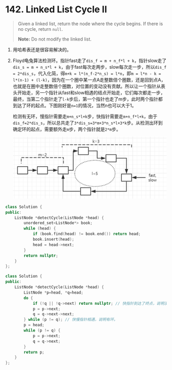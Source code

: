 # 142. Linked List Cycle II

> Given a linked list, return the node where the cycle begins. If there is no cycle, return `null`.
>
> **Note:** Do not modify the linked list.

1. 用哈希表还是很容易解决的。

2. Floyd龟兔算法检测环。指针fast走了`dis_f = m + n_f*l + k`，指针slow走了`dis_s = m + n_s*l + k`，由于fast每次走两步，slow每次走一步，所以`dis_f = 2*dis_s`，代入化简，得`m+k = l*(n_f-2*n_s) = l*n`，即`m = l*n - k = l*(n-1) + (l-k)`，因为在一个圈中某一点A走整数倍个圈数，还是回到点A，也就是在圈中走整数倍个圈数，对位置的变动没有贡献。所以让一个指针从表头开始走，另一个指针从fast和slow相遇的结点开始走，它们每次都走一步，最终，当第二个指针走了`l-k`步后，第一个指针也走了m步，此时两个指针都到达了环的起点。下图刚好是`n=1`的情况，当然n也可以大于1。

   检测有无环，慢指针需要走`m+n_s*l+k`步，快指针需要走`m+n_f*l+k`，由于`dis_f=2*dis_s`，所以总共走了`3*dis_s=3*m+3*n_s*l+3*k`步。从检测出环到确定环的起点，需要额外走`m`步，两个指针就是`2*m`步。
   
   ![](../img/142.png)

```cpp
class Solution {
public:
    ListNode *detectCycle(ListNode *head) {
        unordered_set<ListNode*> book;
        while (head) {
            if (book.find(head) != book.end()) return head;
            book.insert(head);
            head = head->next;
        }
        return nullptr;
    }
};
```

```cpp
class Solution {
public:
    ListNode *detectCycle(ListNode *head) {
        ListNode *p=head, *q=head;
        do {
            if (!q || !q->next) return nullptr; // 快指针到达了终点，说明没有环。
            p = p->next;
            q = q->next->next;
        } while (p != q); // 快慢指针相遇，说明有环。
        p = head;
        while (p != q) {
            p = p->next;
            q = q->next;
        }
        return p;
    }
};
```

